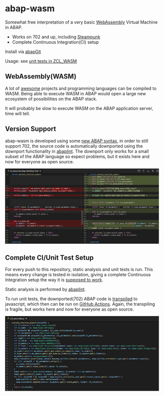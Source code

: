 # abap-wasm
Somewhat free interpretation of a very basic [WebAssembly](https://webassembly.github.io/spec/core/) Virtual Machine in ABAP.

* Works on 702 and up, including [Steampunk](https://blogs.sap.com/2019/08/20/its-steampunk-now/)
* Complete Continuous Integration(CI) setup

Install via [abapGit](https://abapgit.org)

Usage: see [unit tests in ZCL_WASM](https://github.com/larshp/abap-wasm/blob/master/src/zcl_wasm.clas.testclasses.abap#L16)

## WebAssembly(WASM)
A lot of [awesome](https://github.com/mbasso/awesome-wasm) projects and programming languages can be compiled to WASM. Being able to execute WASM in ABAP would open a large new ecosystem of possibilities on the ABAP stack.

It will probably be slow to execute WASM on the ABAP application server, time will tell.

## Version Support
abap-wasm is developed using some [new ABAP syntax](https://abaplint.app/stats/larshp/abap-wasm/statement_compatibility), in order to still support 702, the source code is automatically downported using the downport functionality in [abaplint](https://abaplint.org). The downport only works for a small subset of the ABAP language so expect problems, but it exists here and now for everyone as open source.

![downport example](img/downport.png)

## Complete CI/Unit Test Setup
For every push to this repository, static analysis and unit tests is run.
This means every change is tested in isolation, giving a complete Continuous Integration setup the way
it is [supposed to work](https://martinfowler.com/articles/continuousIntegration.html).

Static analysis is performed by [abaplint](https://abaplint.org).

To run unit tests, the downported(702) ABAP code is [transpiled](https://github.com/abaplint/transpiler) to javascript, which then can be run on [GitHub Actions](https://github.com/features/actions). Again, the transpiling is fragile, but works here and now for everyone as open source.

![transpiled example](img/transpiled.png)

